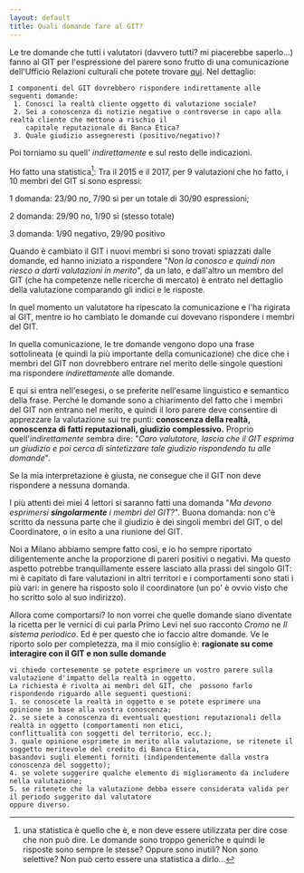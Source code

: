 ```yaml
---
layout: default
title: Quali domande fare al GIT?
---
```


Le tre domande che tutti i valutatori (davvero tutti? mi piacerebbe saperlo...) fanno al GIT per l'espressione del parere sono frutto di una comunicazione dell'Ufficio Relazioni culturali che potete trovare [qui](https://drive.google.com/file/d/1jouP56kBnn2l73kF_qrVdd3TgYk4WAY6/view?usp=sharing).
Nel dettaglio:
```
I componenti del GIT dovrebbero rispondere indirettamente alle seguenti domande:
 1. Conosci la realtà cliente oggetto di valutazione sociale?
 2. Sei a conoscenza di notizie negative o controverse in capo alla realtà cliente che mettono a rischio il 
    capitale reputazionale di Banca Etica?
 3. Quale giudizio assegneresti (positivo/negativo)?
```
Poi torniamo su quell' _indirettamente_ e sul resto delle indicazioni.

Ho fatto una statistica[^nota]:
Tra il 2015 e il 2017, per 9 valutazioni che ho fatto, i 10 membri del GIT si sono espressi:

1 domanda: 23/90 no, 7/90 sì per un totale di 30/90 espressioni;

2 domanda: 29/90 no, 1/90 sì (stesso totale)

3 domanda: 1/90 negativo, 29/90 positivo

Quando è cambiato il GIT i nuovi membri si sono trovati spiazzati dalle domande, ed hanno iniziato a rispondere "_Non la conosco e quindi non riesco a darti valutazioni in merito_", da un lato, e dall'altro un membro del GIT (che ha competenze nelle ricerche di mercato) è entrato nel dettaglio della valutazione comparando gli indici e le risposte.

In quel momento un valutatore ha ripescato la comunicazione e l'ha rigirata al GIT, mentre io ho cambiato le domande cui dovevano rispondere i membri del GIT.

In quella comunicazione, le tre domande vengono dopo una frase sottolineata (e quindi la più importante della comunicazione) che dice che i membri del GIT non dovrebbero entrare nel merito delle singole questioni ma rispondere _indirettamente_ alle domande.

E qui si entra nell'esegesi, o se preferite nell'esame linguistico e semantico della frase.
Perché le domande sono a chiarimento del fatto che i membri del GIT non entrano nel merito, e quindi il loro parere deve consentire di apprezzare la valutazione sui tre punti: **conoscenza della realtà, conoscenza di fatti reputazionali, giudizio complessivo.**
Proprio quell'_indirettamente_ sembra dire: "_Caro valutatore, lascia che il GIT esprima un giudizio e poi cerca di sintetizzare tale giudizio rispondendo tu alle domande_".

Se la mia interpretazione è giusta, ne consegue che il GIT non deve rispondere a nessuna domanda.

I più attenti dei miei 4 lettori si saranno fatti una domanda "_Ma devono esprimersi **singolarmente** i membri del GIT?_". Buona domanda: non c'è scritto da nessuna parte che il giudizio è dei singoli membri del GIT, o del Coordinatore, o in esito a una riunione del GIT.

Noi a Milano abbiamo sempre fatto così, e io ho sempre riportato diligentemente anche la proporzione di pareri positivi o negativi.
Ma questo aspetto potrebbe tranquillamente essere lasciato alla prassi del singolo GIT: mi è capitato di fare valutazioni in altri territori e i comportamenti sono stati i più vari: in genere ha risposto solo il coordinatore (un po' è ovvio visto che ho scritto solo al suo indirizzo).

Allora come comportarsi? Io non vorrei che quelle domande siano diventate la ricetta per le vernici di cui parla Primo Levi nel suo racconto _Cromo_ ne _Il sistema periodico_.
Ed è per questo che io faccio altre domande. Ve le riporto solo per completezza, ma il mio consiglio è: **ragionate su come interagire con il GIT e non sulle domande**

```
vi chiedo cortesemente se potete esprimere un vostro parere sulla valutazione d'impatto della realtà in oggetto.
La richiesta è rivolta ai membri del GIT, che  possono farlo rispondendo riguardo alle seguenti questioni:
1. se conoscete la realtà in oggetto e se potete esprimere una opinione in base alla vostra conoscenza;
2. se siete a conoscenza di eventuali questioni reputazionali della realtà in oggetto (comportamenti non etici, 
conflittualità con soggetti del territorio, ecc.);
3. quale opinione esprimete in merito alla valutazione, se ritenete il soggetto meritevole del credito di Banca Etica, 
basandovi sugli elementi forniti (indipendentemente dalla vostra conoscenza del soggetto);
4. se volete suggerire qualche elemento di miglioramento da includere nella valutazione;
5. se ritenete che la valutazione debba essere considerata valida per il periodo suggerito dal valutatore 
oppure diverso.
```
[^nota]: una statistica è quello che è, e non deve essere utilizzata per dire cose che non può dire. Le domande sono troppo generiche e quindi le risposte sono sempre le stesse? Oppure sono inutili? Non sono selettive? Non può certo essere una statistica a dirlo...
